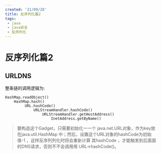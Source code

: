 ```yaml
---
created: '21/09/28'
title: 反序列化篇2
tags:
 - java
 - java安全
 - 反序列化
---
```

# 反序列化篇2
## URLDNS
整条链的调用逻辑为:
```
HashMap.readObject() 
    HashMap.hash()
         URL.hashCode()  
             URLStreamHandler.hashCode()
                 URLStreamHandler.getHostAddress()
                     InetAddress.getByName()

```

> 要构造这个Gadget，只需要初始化⼀一个 java.net.URL对象，作为key放在java.util.HashMap 中；然后，设置这个URL对象的hashCode为初始值-1 ，这样反序列列化时将会重新计算 其hashCode ，才能触发到后⾯面的DNS请求，否则不不会调⽤用 URL->hashCode()。